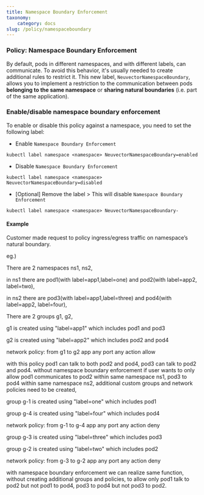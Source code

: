 ```yaml
---
title: Namespace Boundary Enforcement
taxonomy:
    category: docs
slug: /policy/namespaceboundary
---
```


### Policy: Namespace Boundary Enforcement

By default, pods in different namespaces, and with different labels, can communicate.
To avoid this behavior, it's usually needed to create additional rules to restrict it.
This new label, `NeuvectorNamespaceBoundary`, allows you to implement a restriction to the communication between pods **belonging to the same namespace** or **sharing natural boundaries** (i.e. part of the same application).

### Enable/disable namespace boundary enforcement

To enable or disable this policy against a namespace, you need to set the following label:

+ Enable `Namespace Boundary Enforcement`

`kubectl label namespace <namespace> NeuvectorNamespaceBoundary=enabled`

+ Disable `Namespace Boundary Enforcement`

`kubectl label namespace <namespace> NeuvectorNamespaceBoundary=disabled`

+ [Optional] Remove the label > This will disable `Namespace Boundary Enforcement`

`kubectl label namespace <namespace> NeuvectorNamespaceBoundary-`

#### Example

Customer made request to policy ingress/egress traffic on namespace’s natural boundary. 

eg.)

There are 2 namespaces ns1, ns2, 

in ns1 there are pod1(with label=app1,label=one) and pod2(with label=app2, label=two),

in ns2 there are pod3(with label=app1,label=three) and pod4(with label=app2, label=four),

There are 2 groups g1, g2,

g1 is created using "label=app1" which includes pod1 and pod3

g2 is created using "label=app2" which includes pod2 and pod4

network policy: from g1 to g2 app any port any action allow

with this policy pod1 can talk to both pod2 and pod4, pod3 can talk to pod2 and pod4.
without namespace boundary enforcement if user wants to only allow pod1 communicates to pod2 within same namespace ns1,
pod3 to pod4 within same namespace ns2, additional custom groups and network policies need to be created,

group g-1 is created using "label=one" which includes pod1

group g-4 is created using "label=four" which includes pod4

network policy: from g-1 to g-4 app any port any action deny

group g-3 is created using "label=three" which includes pod3

group g-2 is created using "label=two" which includes pod2

network policy: from g-3 to g-2 app any port any action deny

with namespace boundary enforcement we can realize same function, without creating additional groups and policies, to allow only pod1 talk to pod2 but not pod1 to pod4, pod3 to pod4 but not pod3 to pod2.
